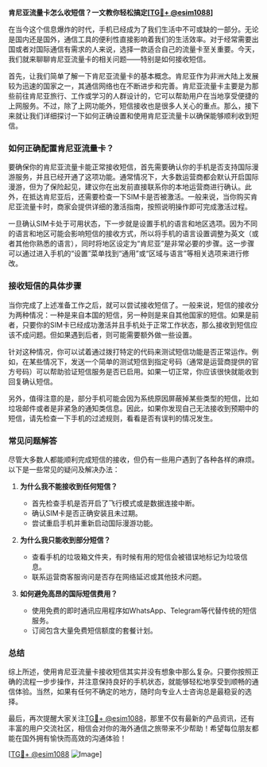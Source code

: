 **肯尼亚流量卡怎么收短信？一文教你轻松搞定[[TG💪+ @esim1088](https://t.me/s/esim1088)]**

在当今这个信息爆炸的时代，手机已经成为了我们生活中不可或缺的一部分。无论是国内还是国外，通信工具的便利性直接影响着我们的生活效率。对于经常需要出国或者对国际通信有需求的人来说，选择一款适合自己的流量卡至关重要。今天，我们就来聊聊肯尼亚流量卡的相关问题——特别是如何接收短信。

首先，让我们简单了解一下肯尼亚流量卡的基本概念。肯尼亚作为非洲大陆上发展较为迅速的国家之一，其通信网络也在不断进步和完善。肯尼亚流量卡主要是为那些前往肯尼亚旅行、工作或学习的人群设计的，它可以帮助用户在当地享受便捷的上网服务。不过，除了上网功能外，短信接收也是很多人关心的重点。那么，接下来就让我们详细探讨一下如何正确设置和使用肯尼亚流量卡以确保能够顺利收到短信。

### 如何正确配置肯尼亚流量卡？

要确保你的肯尼亚流量卡能正常接收短信，首先需要确认你的手机是否支持国际漫游服务，并且已经开通了这项功能。通常情况下，大多数运营商都会默认开启国际漫游，但为了保险起见，建议你在出发前直接联系你的本地运营商进行确认。此外，在抵达肯尼亚后，还需要检查一下SIM卡是否被激活。一般来说，当你购买肯尼亚流量卡时，商家会提供详细的激活指南，按照说明操作即可完成激活过程。

一旦确认SIM卡处于可用状态，下一步就是设置手机的语言和地区选项。因为不同的语言和地区可能会影响短信的接收方式，所以将手机的语言设置调整为英文（或者其他你熟悉的语言），同时将地区设定为“肯尼亚”是非常必要的步骤。这一步骤可以通过进入手机的“设置”菜单找到“通用”或“区域与语言”等相关选项来进行修改。

### 接收短信的具体步骤

当你完成了上述准备工作之后，就可以尝试接收短信了。一般来说，短信的接收分为两种情况：一种是来自本国的短信，另一种则是来自其他国家的短信。如果是前者，只要你的SIM卡已经成功激活并且手机处于正常工作状态，那么接收到短信应该不成问题。但如果遇到后者，则可能需要额外做一些设置。

针对这种情况，你可以试着通过拨打特定的代码来测试短信功能是否正常运作。例如，在某些情况下，发送一个简单的测试短信到指定号码（通常是运营商提供的官方号码）可以帮助验证短信服务是否已启用。如果一切正常，你应该很快就能收到回复确认短信。

另外，值得注意的是，部分手机可能会因为系统原因屏蔽掉某些类型的短信，比如垃圾邮件或者是非紧急的通知类信息。因此，如果你发现自己无法接收到预期中的短信，请先检查一下手机的过滤规则，看看是否有误判的情况发生。

### 常见问题解答

尽管大多数人都能顺利完成短信的接收，但仍有一些用户遇到了各种各样的麻烦。以下是一些常见的疑问及解决办法：

1. **为什么我不能接收到任何短信？**
   - 首先检查手机是否开启了飞行模式或是数据连接中断。
   - 确认SIM卡是否正确安装且未过期。
   - 尝试重启手机并重新启动国际漫游功能。

2. **为什么我只能收到部分短信？**
   - 查看手机的垃圾箱文件夹，有时候有用的短信会被错误地标记为垃圾信息。
   - 联系运营商客服询问是否存在网络延迟或其他技术问题。

3. **如何避免高昂的国际短信费用？**
   - 使用免费的即时通讯应用程序如WhatsApp、Telegram等代替传统的短信服务。
   - 订阅包含大量免费短信额度的套餐计划。

### 总结

综上所述，使用肯尼亚流量卡接收短信其实并没有想象中那么复杂。只要你按照正确的流程一步步操作，并注意保持良好的手机状态，就能够轻松地享受到顺畅的通信体验。当然，如果有任何不确定的地方，随时向专业人士咨询总是最稳妥的选择。

最后，再次提醒大家关注[TG💪+ @esim1088](https://t.me/s/esim1088)，那里不仅有最新的产品资讯，还有丰富的用户交流社区，相信会对你的海外通信之旅带来不少帮助！希望每位朋友都能在国外拥有愉快而高效的沟通体验！

[[TG💪+ @esim1088](https://t.me/s/esim1088) ![Image](https://i.postimg.cc/4NQfJmqS/Snipaste-2025-05-13-00-14-12.png)]